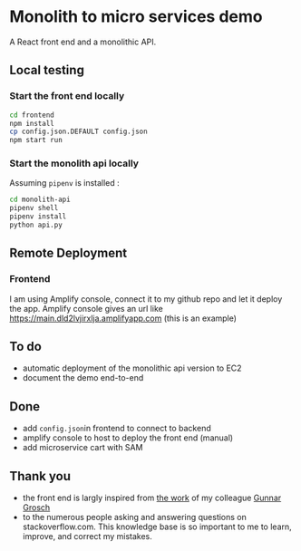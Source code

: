 # Monolith to micro services demo

A React front end and a monolithic API.

## Local testing 

### Start the front end locally 

```sh 
cd frontend 
npm install 
cp config.json.DEFAULT config.json
npm start run
```

### Start the monolith api locally 

Assuming `pipenv` is installed :

```sh 
cd monolith-api 
pipenv shell
pipenv install 
python api.py
```

## Remote Deployment

### Frontend

I am using Amplify console, connect it to my github repo and let it deploy the app.
Amplify console gives an url like https://main.dld2lvjirxlja.amplifyapp.com (this is an example)

## To do

- automatic deployment of the monolithic api version to EC2
- document the demo end-to-end

## Done 

- add `config.json`in frontend to connect to backend
- amplify console to host to deploy the front end (manual)
- add microservice cart with SAM 

## Thank you 

- the front end is largly inspired from [the work](https://github.com/aws-samples/aws-appconfig-feature-flags) of my colleague [Gunnar Grosch](https://github.com/gunnargrosch) 
- to the numerous people asking and answering questions on stackoverflow.com. This knowledge base is so important to me to learn, improve, and correct my mistakes.  